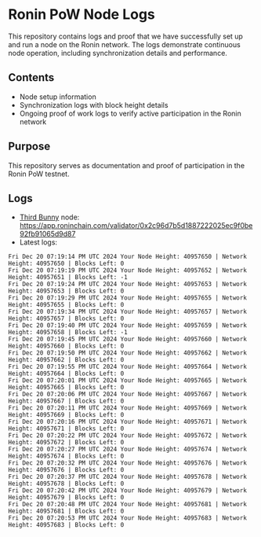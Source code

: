 # Ronin PoW Node Logs

This repository contains logs and proof that we have successfully set up and run a node on the Ronin network. The logs demonstrate continuous node operation, including synchronization details and performance.

## Contents

- Node setup information
- Synchronization logs with block height details
- Ongoing proof of work logs to verify active participation in the Ronin network

## Purpose

This repository serves as documentation and proof of participation in the Ronin PoW testnet.

## Logs

- [Third Bunny](https://thirdbunny.xyz/) node: https://app.roninchain.com/validator/0x2c96d7b5d1887222025ec9f0be92fb91065d9d87
- Latest logs:
```
Fri Dec 20 07:19:14 PM UTC 2024 Your Node Height: 40957650 | Network Height: 40957650 | Blocks Left: 0
Fri Dec 20 07:19:19 PM UTC 2024 Your Node Height: 40957652 | Network Height: 40957651 | Blocks Left: -1
Fri Dec 20 07:19:24 PM UTC 2024 Your Node Height: 40957653 | Network Height: 40957653 | Blocks Left: 0
Fri Dec 20 07:19:29 PM UTC 2024 Your Node Height: 40957655 | Network Height: 40957655 | Blocks Left: 0
Fri Dec 20 07:19:34 PM UTC 2024 Your Node Height: 40957657 | Network Height: 40957657 | Blocks Left: 0
Fri Dec 20 07:19:40 PM UTC 2024 Your Node Height: 40957659 | Network Height: 40957658 | Blocks Left: -1
Fri Dec 20 07:19:45 PM UTC 2024 Your Node Height: 40957660 | Network Height: 40957660 | Blocks Left: 0
Fri Dec 20 07:19:50 PM UTC 2024 Your Node Height: 40957662 | Network Height: 40957662 | Blocks Left: 0
Fri Dec 20 07:19:55 PM UTC 2024 Your Node Height: 40957664 | Network Height: 40957664 | Blocks Left: 0
Fri Dec 20 07:20:01 PM UTC 2024 Your Node Height: 40957665 | Network Height: 40957665 | Blocks Left: 0
Fri Dec 20 07:20:06 PM UTC 2024 Your Node Height: 40957667 | Network Height: 40957667 | Blocks Left: 0
Fri Dec 20 07:20:11 PM UTC 2024 Your Node Height: 40957669 | Network Height: 40957669 | Blocks Left: 0
Fri Dec 20 07:20:16 PM UTC 2024 Your Node Height: 40957671 | Network Height: 40957671 | Blocks Left: 0
Fri Dec 20 07:20:22 PM UTC 2024 Your Node Height: 40957672 | Network Height: 40957672 | Blocks Left: 0
Fri Dec 20 07:20:27 PM UTC 2024 Your Node Height: 40957674 | Network Height: 40957674 | Blocks Left: 0
Fri Dec 20 07:20:32 PM UTC 2024 Your Node Height: 40957676 | Network Height: 40957676 | Blocks Left: 0
Fri Dec 20 07:20:37 PM UTC 2024 Your Node Height: 40957678 | Network Height: 40957678 | Blocks Left: 0
Fri Dec 20 07:20:42 PM UTC 2024 Your Node Height: 40957679 | Network Height: 40957679 | Blocks Left: 0
Fri Dec 20 07:20:48 PM UTC 2024 Your Node Height: 40957681 | Network Height: 40957681 | Blocks Left: 0
Fri Dec 20 07:20:53 PM UTC 2024 Your Node Height: 40957683 | Network Height: 40957683 | Blocks Left: 0
```
